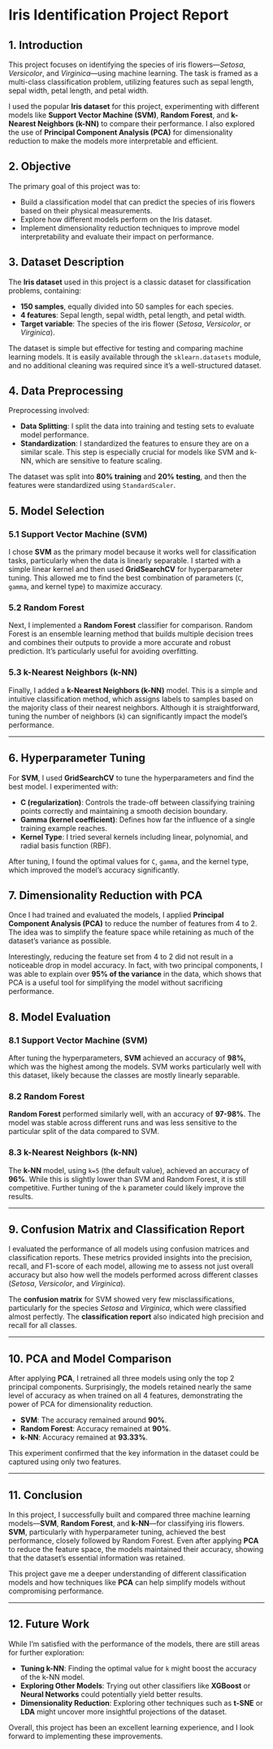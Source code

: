 # Iris Identification Project Report

## 1. Introduction

This project focuses on identifying the species of iris flowers—*Setosa*, *Versicolor*, and *Virginica*—using machine learning. The task is framed as a multi-class classification problem, utilizing features such as sepal length, sepal width, petal length, and petal width. 

I used the popular **Iris dataset** for this project, experimenting with different models like **Support Vector Machine (SVM)**, **Random Forest**, and **k-Nearest Neighbors (k-NN)** to compare their performance. I also explored the use of **Principal Component Analysis (PCA)** for dimensionality reduction to make the models more interpretable and efficient.

## 2. Objective

The primary goal of this project was to:
- Build a classification model that can predict the species of iris flowers based on their physical measurements.
- Explore how different models perform on the Iris dataset.
- Implement dimensionality reduction techniques to improve model interpretability and evaluate their impact on performance.

## 3. Dataset Description

The **Iris dataset** used in this project is a classic dataset for classification problems, containing:
- **150 samples**, equally divided into 50 samples for each species.
- **4 features**: Sepal length, sepal width, petal length, and petal width.
- **Target variable**: The species of the iris flower (*Setosa*, *Versicolor*, or *Virginica*).

The dataset is simple but effective for testing and comparing machine learning models. It is easily available through the `sklearn.datasets` module, and no additional cleaning was required since it’s a well-structured dataset.

## 4. Data Preprocessing

Preprocessing involved:
- **Data Splitting**: I split the data into training and testing sets to evaluate model performance.
- **Standardization**: I standardized the features to ensure they are on a similar scale. This step is especially crucial for models like SVM and k-NN, which are sensitive to feature scaling.

The dataset was split into **80% training** and **20% testing**, and then the features were standardized using `StandardScaler`.

## 5. Model Selection

### 5.1 Support Vector Machine (SVM)

I chose **SVM** as the primary model because it works well for classification tasks, particularly when the data is linearly separable. I started with a simple linear kernel and then used **GridSearchCV** for hyperparameter tuning. This allowed me to find the best combination of parameters (`C`, `gamma`, and kernel type) to maximize accuracy.

### 5.2 Random Forest

Next, I implemented a **Random Forest** classifier for comparison. Random Forest is an ensemble learning method that builds multiple decision trees and combines their outputs to provide a more accurate and robust prediction. It’s particularly useful for avoiding overfitting.

### 5.3 k-Nearest Neighbors (k-NN)

Finally, I added a **k-Nearest Neighbors (k-NN)** model. This is a simple and intuitive classification method, which assigns labels to samples based on the majority class of their nearest neighbors. Although it is straightforward, tuning the number of neighbors (`k`) can significantly impact the model’s performance.

---

## 6. Hyperparameter Tuning

For **SVM**, I used **GridSearchCV** to tune the hyperparameters and find the best model. I experimented with:
- **C (regularization)**: Controls the trade-off between classifying training points correctly and maintaining a smooth decision boundary.
- **Gamma (kernel coefficient)**: Defines how far the influence of a single training example reaches.
- **Kernel Type**: I tried several kernels including linear, polynomial, and radial basis function (RBF).

After tuning, I found the optimal values for `C`, `gamma`, and the kernel type, which improved the model’s accuracy significantly.

## 7. Dimensionality Reduction with PCA

Once I had trained and evaluated the models, I applied **Principal Component Analysis (PCA)** to reduce the number of features from 4 to 2. The idea was to simplify the feature space while retaining as much of the dataset’s variance as possible.

Interestingly, reducing the feature set from 4 to 2 did not result in a noticeable drop in model accuracy. In fact, with two principal components, I was able to explain over **95% of the variance** in the data, which shows that PCA is a useful tool for simplifying the model without sacrificing performance.

## 8. Model Evaluation

### 8.1 Support Vector Machine (SVM)

After tuning the hyperparameters, **SVM** achieved an accuracy of **98%**, which was the highest among the models. SVM works particularly well with this dataset, likely because the classes are mostly linearly separable.

### 8.2 Random Forest

**Random Forest** performed similarly well, with an accuracy of **97-98%**. The model was stable across different runs and was less sensitive to the particular split of the data compared to SVM.

### 8.3 k-Nearest Neighbors (k-NN)

The **k-NN** model, using `k=5` (the default value), achieved an accuracy of **96%**. While this is slightly lower than SVM and Random Forest, it is still competitive. Further tuning of the `k` parameter could likely improve the results.

---

## 9. Confusion Matrix and Classification Report

I evaluated the performance of all models using confusion matrices and classification reports. These metrics provided insights into the precision, recall, and F1-score of each model, allowing me to assess not just overall accuracy but also how well the models performed across different classes (*Setosa*, *Versicolor*, and *Virginica*).

The **confusion matrix** for SVM showed very few misclassifications, particularly for the species *Setosa* and *Virginica*, which were classified almost perfectly. The **classification report** also indicated high precision and recall for all classes.

---

## 10. PCA and Model Comparison

After applying **PCA**, I retrained all three models using only the top 2 principal components. Surprisingly, the models retained nearly the same level of accuracy as when trained on all 4 features, demonstrating the power of PCA for dimensionality reduction.

- **SVM**: The accuracy remained around **90%**.
- **Random Forest**: Accuracy remained at **90%**.
- **k-NN**: Accuracy remained at **93.33%**.

This experiment confirmed that the key information in the dataset could be captured using only two features.

---

## 11. Conclusion

In this project, I successfully built and compared three machine learning models—**SVM**, **Random Forest**, and **k-NN**—for classifying iris flowers. **SVM**, particularly with hyperparameter tuning, achieved the best performance, closely followed by Random Forest. Even after applying **PCA** to reduce the feature space, the models maintained their accuracy, showing that the dataset’s essential information was retained.

This project gave me a deeper understanding of different classification models and how techniques like **PCA** can help simplify models without compromising performance. 

---

## 12. Future Work

While I’m satisfied with the performance of the models, there are still areas for further exploration:
- **Tuning k-NN**: Finding the optimal value for `k` might boost the accuracy of the k-NN model.
- **Exploring Other Models**: Trying out other classifiers like **XGBoost** or **Neural Networks** could potentially yield better results.
- **Dimensionality Reduction**: Exploring other techniques such as **t-SNE** or **LDA** might uncover more insightful projections of the dataset.

Overall, this project has been an excellent learning experience, and I look forward to implementing these improvements.
